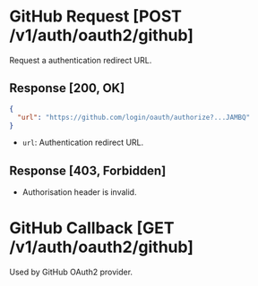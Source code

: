 # GitHub Request [POST /v1/auth/oauth2/github]

Request a authentication redirect URL.

## Response [200, OK]

```json
{
  "url": "https://github.com/login/oauth/authorize?...JAMBQ"
}
```

- `url`: Authentication redirect URL.

## Response [403, Forbidden]

- Authorisation header is invalid.

# GitHub Callback [GET /v1/auth/oauth2/github]

Used by GitHub OAuth2 provider.
